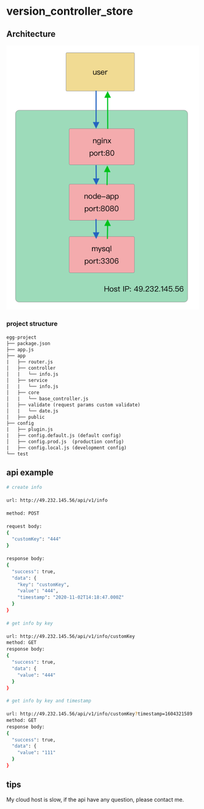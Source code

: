 #  version_controller_store



## Architecture

![avatar](./doc/image/architecture.png)


### project structure

```text
egg-project
├── package.json
├── app.js
├── app
|   ├── router.js
│   ├── controller
│   |   └── info.js
│   ├── service
│   |   └── info.js
│   ├── core
│   |   └── base_controller.js
│   ├── validate (request params custom validate)
│   |   └── date.js
│   ├── public
├── config
|   ├── plugin.js
|   ├── config.default.js (default config)
│   ├── config.prod.js  (production config)
|   ├── config.local.js (development config)
└── test
```


## api example
```bash
# create info

url: http://49.232.145.56/api/v1/info

method: POST

request body:
{
  "customKey": "444"
}

response body:
{
  "success": true,
  "data": {
    "key": "customKey",
    "value": "444",
    "timestamp": "2020-11-02T14:18:47.000Z"
  }
}

# get info by key

url: http://49.232.145.56/api/v1/info/customKey
method: GET
response body:
{
  "success": true,
  "data": {
    "value": "444"
  }
}

# get info by key and timestamp

url: http://49.232.145.56/api/v1/info/customKey?timestamp=1604321589
method: GET
response body:
{
  "success": true,
  "data": {
    "value": "111"
  }
}
```

## tips

My cloud host is slow, if the api have any question, please contact me.
